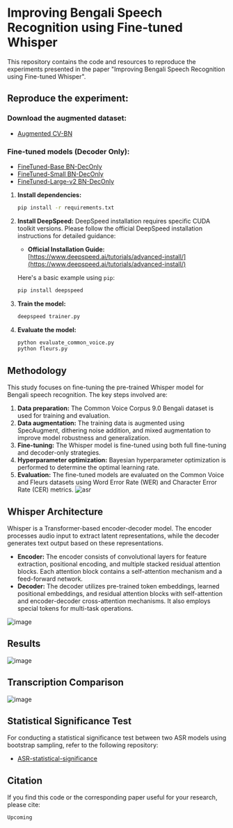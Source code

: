 # Improving Bengali Speech Recognition using Fine-tuned Whisper

This repository contains the code and resources to reproduce the experiments presented in the paper "Improving Bengali Speech Recognition using Fine-tuned Whisper".

## Reproduce the experiment:

### Download the augmented dataset:

*   [Augmented CV-BN](https://huggingface.co/datasets/emon-j/Bengali-Whisper_CV9_Augmented)

### Fine-tuned models (Decoder Only):

*   [FineTuned-Base BN-DecOnly](https://huggingface.co/emon-j/Bengali-Whsiper)
*   [FineTuned-Small BN-DecOnly](https://huggingface.co/emon-j/Bengali-Whsiper)
*   [FineTuned-Large-v2 BN-DecOnly](https://huggingface.co/emon-j/Bengali-Whsiper)

1.  **Install dependencies:**
    ```bash
    pip install -r requirements.txt
    ```

2.  **Install DeepSpeed:**
    DeepSpeed installation requires specific CUDA toolkit versions. Please follow the official DeepSpeed installation instructions for detailed guidance:

    *   **Official Installation Guide:** [https://www.deepspeed.ai/tutorials/advanced-install/](https://www.deepspeed.ai/tutorials/advanced-install/)

    Here's a basic example using `pip`:
    ```bash
    pip install deepspeed
    ```

3.  **Train the model:**
    ```bash
    deepspeed trainer.py 
    ```

4.  **Evaluate the model:**
    ```bash
    python evaluate_common_voice.py
    python fleurs.py
    ```

## Methodology

This study focuses on fine-tuning the pre-trained Whisper model for Bengali speech recognition. The key steps involved are:

1.  **Data preparation:**  The Common Voice Corpus 9.0 Bengali dataset is used for training and evaluation.
2.  **Data augmentation:**  The training data is augmented using SpecAugment, dithering noise addition, and mixed augmentation to improve model robustness and generalization.
3.  **Fine-tuning:**  The Whisper model is fine-tuned using both full fine-tuning and decoder-only strategies.
4.  **Hyperparameter optimization:**  Bayesian hyperparameter optimization is performed to determine the optimal learning rate.
5.  **Evaluation:**  The fine-tuned models are evaluated on the Common Voice and Fleurs datasets using Word Error Rate (WER) and Character Error Rate (CER) metrics.
![asr](https://github.com/user-attachments/assets/95746114-f8ca-48bb-b040-72b2d37d814f)

## Whisper Architecture

Whisper is a Transformer-based encoder-decoder model. The encoder processes audio input to extract latent representations, while the decoder generates text output based on these representations.

*   **Encoder:**  The encoder consists of convolutional layers for feature extraction, positional encoding, and multiple stacked residual attention blocks. Each attention block contains a self-attention mechanism and a feed-forward network.
*   **Decoder:**  The decoder utilizes pre-trained token embeddings, learned positional embeddings, and residual attention blocks with self-attention and encoder-decoder cross-attention mechanisms. It also employs special tokens for multi-task operations.

![image](https://github.com/user-attachments/assets/109bc430-4194-4293-a9f2-012f555185d2)

## Results 

![image](https://github.com/user-attachments/assets/f1d25728-16cc-4c3c-af82-794eac7723f3)

## Transcription Comparison 
![image](https://github.com/user-attachments/assets/42839284-1cef-485a-8b65-bdf763bd9d57)


## Statistical Significance Test

For conducting a statistical significance test between two ASR models using bootstrap sampling, refer to the following repository:

*   [ASR-statistical-significance](https://github.com/jakariaemon/ASR-statistical-significance-using-bootstrap-sampling)

## Citation

If you find this code or the corresponding paper useful for your research, please cite:
```
Upcoming 
``` 

